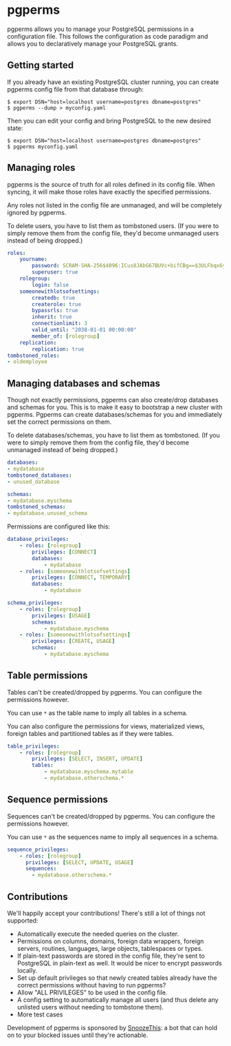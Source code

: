 # pgperms

pgperms allows you to manage your PostgreSQL permissions in a configuration file. This follows the configuration as code paradigm and allows you to declaratively manage your PostgreSQL grants.

## Getting started

If you already have an existing PostgreSQL cluster running, you can create pgperms config file from that database through:

```shell
$ export DSN="host=localhost username=postgres dbname=postgres"
$ pgperms --dump > myconfig.yaml
```

Then you can edit your config and bring PostgreSQL to the new desired state:

```shell
$ export DSN="host=localhost username=postgres dbname=postgres"
$ pgperms myconfig.yaml
```

## Managing roles

pgperms is the source of truth for all roles defined in its config file. When syncing, it will make those roles have exactly the specified permissions.

Any roles not listed in the config file are unmanaged, and will be completely ignored by pgperms.

To delete users, you have to list them as tombstoned users. (If you were to simply remove them from the config file, they'd become unmanaged users instead of being dropped.)

```yaml
roles:
	yourname:
		password: SCRAM-SHA-256$4096:ICus8JAbG67BUVc+bifCBg==$3ULFbqx6ySVZJr51b6DOVQIbqy3GxrsHyxb/+JD0pag=:TJyct6ApBeiTdr+z7RP8CXtTOO5w+iK3NEervm9Ezb0=
		superuser: true
	rolegroup:
		login: false
	someonewithlotsofsettings:
		createdb: true
		createrole: true
		bypassrls: true
		inherit: true
		connectionlimit: 3
		valid_until: "2038-01-01 00:00:00"
		member_of: [rolegroup]
	replication:
		replication: true
tombstoned_roles:
- oldemployee
```

## Managing databases and schemas

Though not exactly permissions, pgperms can also create/drop databases and schemas for you. This is to make it easy to bootstrap a new cluster with pgperms. Pgperms can create databases/schemas for you and immediately set the correct permissions on them.

To delete databases/schemas, you have to list them as tombstoned. (If you were to simply remove them from the config file, they'd become unmanaged instead of being dropped.)

```yaml
databases:
- mydatabase
tombstoned_databases:
- unused_database

schemas:
- mydatabase.myschema
tombstoned_schemas:
- mydatabase.unused_schema
```

Permissions are configured like this:

```yaml
database_privileges:
	- roles: [rolegroup]
		privileges: [CONNECT]
		databases:
			- mydatabase
	- roles: [someonewithlotsofsettings]
		privileges: [CONNECT, TEMPORARY]
		databases:
			- mydatabase

schema_privileges:
	- roles: [rolegroup]
		privileges: [USAGE]
		schemas:
			- mydatabase.myschema
	- roles: [someonewithlotsofsettings]
		privileges: [CREATE, USAGE]
		schemas:
			- mydatabase.myschema
```

## Table permissions

Tables can't be created/dropped by pgperms. You can configure the permissions however.

You can use `*` as the table name to imply all tables in a schema.

You can also configure the permissions for views, materialized views, foreign tables and partitioned tables as if they were tables.

```yaml
table_privileges:
	- roles: [rolegroup]
		privileges: [SELECT, INSERT, UPDATE]
		tables:
			- mydatabase.myschema.mytable
			- mydatabase.otherschema.*
```

## Sequence permissions

Sequences can't be created/dropped by pgperms. You can configure the permissions however.

You can use `*` as the sequences name to imply all sequences in a schema.

```yaml
sequence_privileges:
    - roles: [rolegroup]
      privileges: [SELECT, UPDATE, USAGE]
      sequences:
        - mydatabase.otherschema.*
```

## Contributions

We'll happily accept your contributions! There's still a lot of things not supported:

- Automatically execute the needed queries on the cluster.
- Permissions on columns, domains, foreign data wrappers, foreign servers, routines, languages, large objects, tablespaces or types.
- If plain-text passwords are stored in the config file, they're sent to PostgreSQL in plain-text as well. It would be nicer to encrypt passwords locally.
- Set up default privileges so that newly created tables already have the correct permissions without having to run pgperms?
- Allow "ALL PRIVILEGES" to be used in the config file.
- A config setting to automatically manage all users (and thus delete any unlisted users without needing to tombstone them).
- More test cases

Development of pgperms is sponsored by [SnoozeThis](http://www.snoozethis.com/): a bot that can hold on to your blocked issues until they're actionable.
